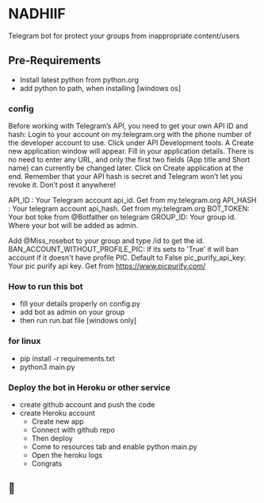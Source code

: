 # NADHIIF
Telegram bot for protect your groups from inappropriate content/users

## Pre-Requirements
 
- Install latest python from  python.org 
- add python to path, when installing [windows os]


### config 

Before working with Telegram’s API, you need to get your own API ID and hash:
Login to your account on my.telegram.org with the phone number of the developer account to use.
Click under API Development tools. A Create new application window will appear. Fill in your application details. There is no need to enter any URL, and only the first two fields (App title and Short name) can currently be changed later.
Click on Create application at the end. Remember that your API hash is secret and Telegram won’t let you revoke it. Don’t post it anywhere!


API_ID : Your Telegram account api_id. Get from my.telegram.org 
API_HASH : Your telegram account api_hash. Get from my.telegram.org 
BOT_TOKEN: Your bot toke from @Botfather on telegram
GROUP_ID: Your group id. Where your bot will be added as admin.
 
Add @Miss_rosebot to your group and type /id to get the id. 
BAN_ACCOUNT_WITHOUT_PROFILE_PIC: If its sets to 'True' it will ban account if it doesn't have profile PIC. Default to False
pic_purify_api_key: Your pic purify api key. Get from https://www.picpurify.com/



### How to run this bot 

- fill your details properly on config.py 
- add bot as admin on your group
- then run run.bat file [windows only]




### for linux 


- pip install -r requirements.txt
- python3 main.py 

### Deploy the bot in Heroku or other service 

- create github account and push the code 
- create Heroku account 
  - Create new app
  - Connect with github repo 
  - Then deploy
  - Come to resources tab and enable python main.py
  - Open the heroku logs
  - Congrats


##  :orange_heart: 
